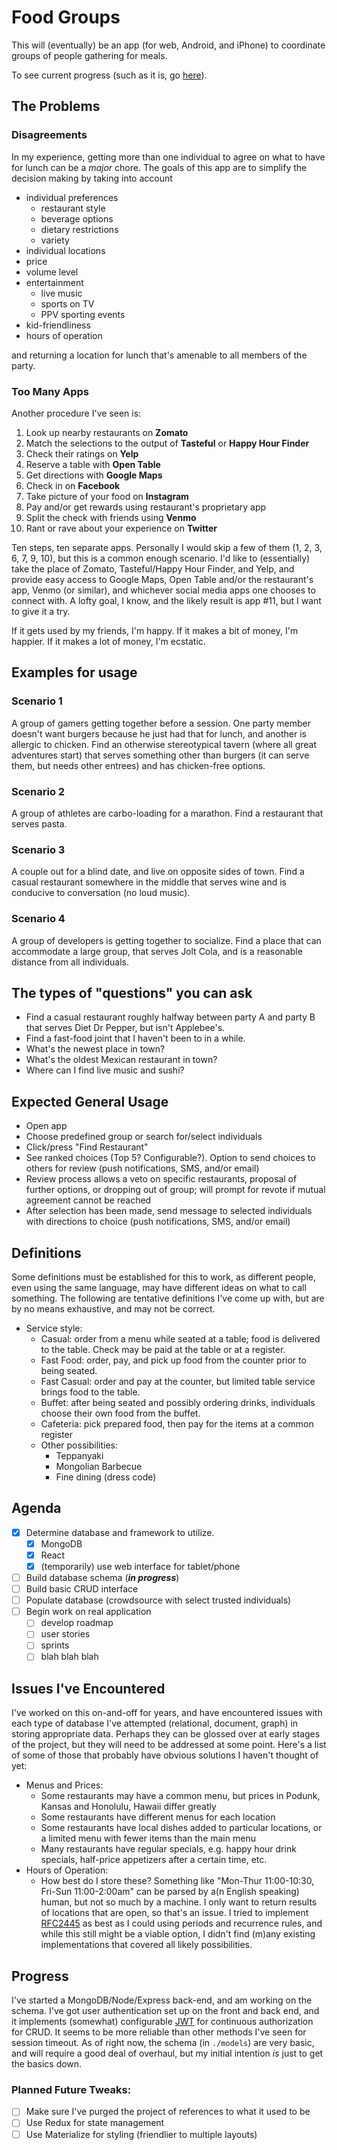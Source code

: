 # Food Groups

This will (eventually) be an app (for web, Android, and iPhone) to coordinate groups of people gathering for meals.

To see current progress (such as it is, go [here](#progress)).

## The Problems

### Disagreements

In my experience, getting more than one individual to agree on what to have for lunch can be a _major_ chore. The goals of this app are to simplify the decision making by taking into account

- individual preferences
  - restaurant style
  - beverage options
  - dietary restrictions
  - variety
- individual locations
- price
- volume level
- entertainment
  - live music
  - sports on TV
  - PPV sporting events
- kid-friendliness
- hours of operation

and returning a location for lunch that's amenable to all members of the party.

### Too Many Apps

Another procedure I've seen is:

1. Look up nearby restaurants on **Zomato**
2. Match the selections to the output of **Tasteful** or **Happy Hour Finder**
3. Check their ratings on **Yelp**
4. Reserve a table with **Open Table**
5. Get directions with **Google Maps**
6. Check in on **Facebook**
7. Take picture of your food on **Instagram**
8. Pay and/or get rewards using restaurant's proprietary app
9. Split the check with friends using **Venmo**
10. Rant or rave about your experience on **Twitter**

Ten steps, ten separate apps. Personally I would skip a few of them (1, 2, 3, 6, 7, 9, 10), but this is a common enough scenario. I'd like to (essentially) take the place of Zomato, Tasteful/Happy Hour Finder, and Yelp, and provide easy access to Google Maps, Open Table and/or the restaurant's app, Venmo (or similar), and whichever social media apps one chooses to connect with. A lofty goal, I know, and the likely result is app #11, but I want to give it a try.

If it gets used by my friends, I'm happy. If it makes a bit of money, I'm happier. If it makes a lot of money, I'm ecstatic.

## Examples for usage

### Scenario 1

A group of gamers getting together before a session. One party member doesn't want burgers because he just had that for lunch, and another is allergic to chicken. Find an otherwise stereotypical tavern (where all great adventures start) that serves something other than burgers (it can serve them, but needs other entrees) and has chicken-free options.

### Scenario 2

A group of athletes are carbo-loading for a marathon. Find a restaurant that serves pasta.

### Scenario 3

A couple out for a blind date, and live on opposite sides of town. Find a casual restaurant somewhere in the middle that serves wine and is conducive to conversation (no loud music).

### Scenario 4

A group of developers is getting together to socialize. Find a place that can accommodate a large group, that serves Jolt Cola, and is a reasonable distance from all individuals.

## The types of "questions" you can ask

- Find a casual restaurant roughly halfway between party A and party B that serves Diet Dr Pepper, but isn't Applebee's.
- Find a fast-food joint that I haven't been to in a while.
- What's the newest place in town?
- What's the oldest Mexican restaurant in town?
- Where can I find live music and sushi?

## Expected General Usage

- Open app
- Choose predefined group or search for/select individuals
- Click/press "Find Restaurant"
- See ranked choices (Top 5? Configurable?). Option to send choices to others for review (push notifications, SMS, and/or email)
- Review process allows a veto on specific restaurants, proposal of further options, or dropping out of group; will prompt for revote if mutual agreement cannot be reached
- After selection has been made, send message to selected individuals with directions to choice (push notifications, SMS, and/or email)

## Definitions

Some definitions must be established for this to work, as different people, even using the same language, may have different ideas on what to call something. The following are tentative definitions I've come up with, but are by no means exhaustive, and may not be correct.

- Service style:
  - Casual: order from a menu while seated at a table; food is delivered to the table. Check may be paid at the table or at a register.
  - Fast Food: order, pay, and pick up food from the counter prior to being seated.
  - Fast Casual: order and pay at the counter, but limited table service brings food to the table.
  - Buffet: after being seated and possibly ordering drinks, individuals choose their own food from the buffet.
  - Cafeteria: pick prepared food, then pay for the items at a common register
  - Other possibilities:
    - Teppanyaki
    - Mongolian Barbecue
    - Fine dining (dress code)

## Agenda

- [x] Determine database and framework to utilize.
  - [x] MongoDB
  - [x] React
  - [x] (temporarily) use web interface for tablet/phone
- [ ] Build database schema (**_in progress_**)
- [ ] Build basic CRUD interface
- [ ] Populate database (crowdsource with select trusted individuals)
- [ ] Begin work on real application
  - [ ] develop roadmap
  - [ ] user stories
  - [ ] sprints
  - [ ] blah blah blah

## Issues I've Encountered

I've worked on this on-and-off for years, and have encountered issues with each type of database I've attempted (relational, document, graph) in storing appropriate data. Perhaps they can be glossed over at early stages of the project, but they will need to be addressed at some point. Here's a list of some of those that probably have obvious solutions I haven't thought of yet:

- Menus and Prices:
  - Some restaurants may have a common menu, but prices in Podunk, Kansas and Honolulu, Hawaii differ greatly
  - Some restaurants have different menus for each location
  - Some restaurants have local dishes added to particular locations, or a limited menu with fewer items than the main menu
  - Many restaurants have regular specials, e.g. happy hour drink specials, half-price appetizers after a certain time, etc.
- Hours of Operation:
  - How best do I store these? Something like "Mon-Thur 11:00-10:30, Fri-Sun 11:00-2:00am" can be parsed by a(n English speaking) human, but not so much by a machine. I only want to return results of locations that are open, so that's an issue. I tried to implement [RFC2445](https://tools.ietf.org/html/rfc2445) as best as I could using periods and recurrence rules, and while this still might be a viable option, I didn't find (m)any existing implementations that covered all likely possibilities.

## Progress

I've started a MongoDB/Node/Express back-end, and am working on the schema. I've got user authentication set up on the front and back end, and it implements (somewhat) configurable [JWT](https://jwt.io) for continuous authorization for CRUD. It seems to be more reliable than other methods I've seen for session timeout. As of right now, the schema (in `./models`) are very basic, and will require a good deal of overhaul, but my initial intention _is_ just to get the basics down.

### Planned Future Tweaks:

- [ ] Make sure I've purged the project of references to what it used to be
- [ ] Use Redux for state management
- [ ] Use Materialize for styling (friendlier to multiple layouts)
